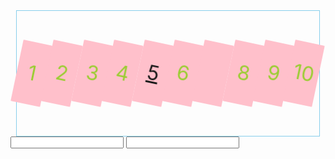 <!DOCTYPE html>
<html>
<head>
	<meta charset ="utf-8"/>
	<title></title>
	<script type="text/javascript" src = "js/jquery-1.11.2.js"></script>
	<style type="text/css">
	*{
		padding:0;
		margin:0;
	}
	#outer{
		width:96%;
		height:200px;
		margin:0 auto;
		border:1px solid skyblue;
		display: flex;/*c3新属性 : 弹性盒模型*/
	}
	.inner{
		width:100px;
		height:100px;
		text-align: center;
		line-height:100px;
		font-size:32px;
		background-color: pink; 
		margin:auto;
		color:yellowgreen;
		animation:move 1s infinite normal;
	}
	@keyframes move{
		form{
			transform: rotate(0deg);
			}
			to{
				transform :rotate(360deg);
				border-radius: 50%;
			}
	}
	</style>
</head>
<body>
	<div id="outer">
		<div class="inner">1</div>
		<div class="inner">2</div>
		<div class="inner" id="third">3</div>
		<div class="inner">4</div>
		<div class="inner"><a href="">5</a></div>
		<div class="inner">6</div>
		<div class="inner"></div>
		<div class="inner">8</div>
		<div class="inner">9</div>
		<div class="inner">10</div>
	</div>
	<input type="text"/>
	<input type="text"/>

</body>
<script type="text/javascript">
//API 框架说明书：说明框架为你提供什么功能。提供哪些接口 ，接口如何使用。
	//实现可折叠菜单
	// $("h3").on("click",function(){$(this).siblings("li").show(300).end().closest("ul").siblings("ul").children("li").hide(300)});//链式语句
//选择器的使用 $(selector)表示选择器
   console.log($("#outer"));
   //jquery对象与dom对象不相同
   console.log($("#outer") === document.getElementById('outer'));//--->false
   //dom对象在页面中唯一的，多次选中返回的是同一dom节点
   console.log(document.getElementById('outer') ==document.getElementById('outer'));//--->true

   //每次使用选择器选中返回的jqurey对象返回的都是不相同的，所以，如果要多次操作相同的dom对象，建议使用变量持有jquery对象，而不是每次都选取
   console.log($("#outer") ===$("#outer"));//--->false


</script>
</html>
